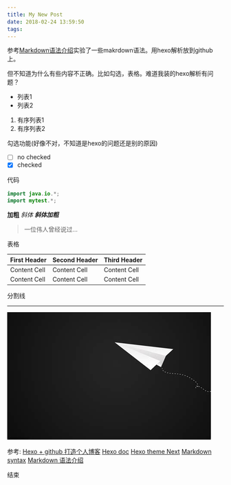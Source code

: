 ```yaml
---
title: My New Post
date: 2018-02-24 13:59:50
tags:
---
```


参考[Markdown语法介绍](https://coding.net/help/doc/project/markdown.html)实验了一些makrdown语法。用hexo解析放到github上。

但不知道为什么有些内容不正确。比如勾选，表格。难道我装的hexo解析有问题？

- 列表1
- 列表2

1. 有序列表1
2. 有序列表2

勾选功能(好像不对，不知道是hexo的问题还是别的原因)

- [ ] no checked
- [x] checked

代码

```java
import java.io.*;
import mytest.*;
```

**加粗**
_斜体_
**_斜体加粗_**

> 一位伟人曾经说过...

表格

First Header | Second Header | Third Header
------------ | ------------- | ------------
Content Cell | Content Cell  | Content Cell
Content Cell | Content Cell  | Content Cell

分割线

---

![本地图片](/myimages/th.jpeg "纸飞机")

参考:
[Hexo + github 打造个人博客](http://www.cnblogs.com/fengzheng/p/8031518.html)
[Hexo doc](https://hexo.io/docs/index.html)
[Hexo theme Next](https://github.com/theme-next)
[Markdown syntax](https://guides.github.com/pdfs/markdown-cheatsheet-online.pdf)
[Markdown 语法介绍](https://coding.net/help/doc/project/markdown.html)

结束